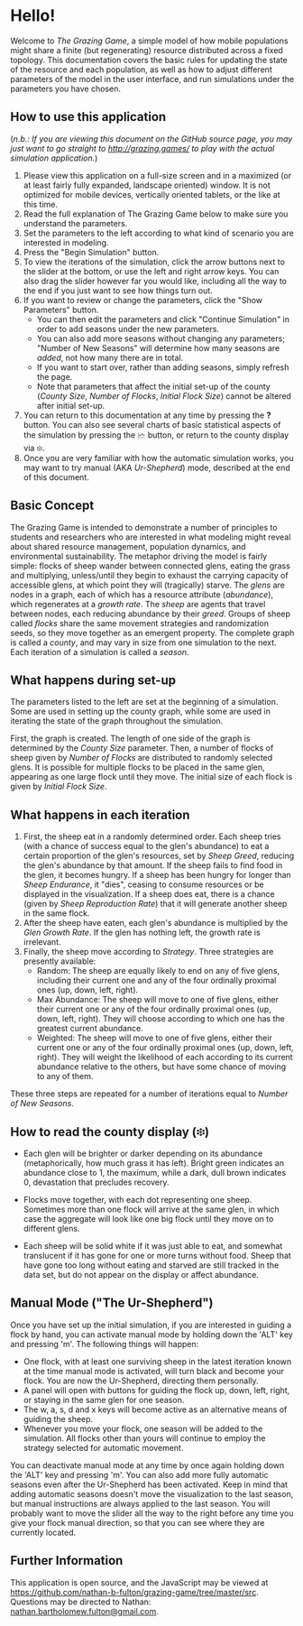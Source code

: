 # Hello!

Welcome to _The Grazing Game_, a simple model of how mobile populations might share a finite (but regenerating) resource distributed across a fixed topology. This documentation covers the basic rules for updating the state of the resource and each population, as well as how to adjust different parameters of the model in the user interface, and run simulations under the parameters you have chosen.

## How to use this application

(_n.b.: If you are viewing this document on the GitHub source page, you may just want to go straight to http://grazing.games/ to play with the actual simulation application._)

1. Please view this application on a full-size screen and in a maximized (or at least fairly fully expanded, landscape oriented) window. It is not optimized for mobile devices, vertically oriented tablets, or the like at this time.
1. Read the full explanation of The Grazing Game below to make sure you understand the parameters.
1. Set the parameters to the left according to what kind of scenario you are interested in modeling.
1. Press the "Begin Simulation" button.
1. To view the iterations of the simulation, click the arrow buttons next to the slider at the bottom, or use the left and right arrow keys. You can also drag the slider however far you would like, including all the way to the end if you just want to see how things turn out.
1. If you want to review or change the parameters, click the "Show Parameters" button. 
    * You can then edit the parameters and click "Continue Simulation" in order to add seasons under the new parameters.
    * You can also add more seasons without changing any parameters; "Number of New Seasons" will determine how many seasons are _added_, not how many there are in total.
    * If you want to start over, rather than adding seasons, simply refresh the page.
    * Note that parameters that affect the initial set-up of the county (_County Size_, _Number of Flocks_, _Initial Flock Size_) cannot be altered after initial set-up.
1. You can return to this documentation at any time by pressing the __?__ button. You can also see several charts of basic statistical aspects of the simulation by pressing the 🗠 button, or return to the county display via ፨.
1. Once you are very familiar with how the automatic simulation works, you may want to try manual (AKA _Ur-Shepherd_) mode, described at the end of this document.

## Basic Concept

The Grazing Game is intended to demonstrate a number of principles to students and researchers who are interested in what modeling might reveal about shared resource management, population dynamics, and environmental sustainability. The metaphor driving the model is fairly simple: flocks of sheep wander between connected glens, eating the grass and multiplying, unless/until they begin to exhaust the carrying capacity of accessible glens, at which point they will (tragically) starve. The _glens_ are nodes in a graph, each of which has a resource attribute (_abundance_), which regenerates at a _growth rate_. The _sheep_ are agents that travel between nodes, each reducing abundance by their _greed_. Groups of sheep called _flocks_ share the same movement strategies and randomization seeds, so they move together as an emergent property. The complete graph is called a _county_, and may vary in size from one simulation to the next. Each iteration of a simulation is called a _season_.

## What happens during set-up

The parameters listed to the left are set at the beginning of a simulation. Some are used in setting up the county graph, while some are used in iterating the state of the graph throughout the simulation.

First, the graph is created. The length of one side of the graph is determined by the _County Size_ parameter. Then, a number of flocks of sheep given by _Number of Flocks_ are distributed to randomly selected glens. It is possible for multiple flocks to be placed in the same glen, appearing as one large flock until they move. The initial size of each flock is given by _Initial Flock Size_.

## What happens in each iteration

1. First, the sheep eat in a randomly determined order. Each sheep tries (with a chance of success equal to the glen's abundance) to eat a certain proportion of the glen's resources, set by _Sheep Greed_, reducing the glen's abundance by that amount. If the sheep fails to find food in the glen, it becomes hungry. If a sheep has been hungry for longer than _Sheep Endurance_, it "dies", ceasing to consume resources or be displayed in the visualization. If a sheep does eat, there is a chance (given by _Sheep Reproduction Rate_) that it will generate another sheep in the same flock.
1. After the sheep have eaten, each glen's abundance is multiplied by the _Glen Growth Rate_. If the glen has nothing left, the growth rate is irrelevant.
1. Finally, the sheep move according to _Strategy_. Three strategies are presently available:
   * Random: The sheep are equally likely to end on any of five glens, including their current one and any of the four ordinally proximal ones (up, down, left, right).
   * Max Abundance: The sheep will move to one of five glens, either their current one or any of the four ordinally proximal ones (up, down, left, right). They will choose according to which one has the greatest current abundance.
   * Weighted: The sheep will move to one of five glens, either their current one or any of the four ordinally proximal ones (up, down, left, right). They will weight the likelihood of each according to its current abundance relative to the others, but have some chance of moving to any of them.

These three steps are repeated for a number of iterations equal to _Number of New Seasons_.

## How to read the county display (፨)

* Each glen will be brighter or darker depending on its abundance (metaphorically, how much grass it has left). Bright green indicates an abundance close to 1, the maximum, while a dark, dull brown indicates 0, devastation that precludes recovery.

* Flocks move together, with each dot representing one sheep. Sometimes more than one flock will arrive at the same glen, in which case the aggregate will look like one big flock until they move on to different glens.

* Each sheep will be solid white if it was just able to eat, and somewhat translucent if it has gone for one or more turns without food. Sheep that have gone too long without eating and starved are still tracked in the data set, but do not appear on the display or affect abundance.

## Manual Mode ("The Ur-Shepherd")

Once you have set up the initial simulation, if you are interested in guiding a flock by hand, you can activate manual mode by holding down the 'ALT' key and pressing 'm'. The following things will happen:
* One flock, with at least one surviving sheep in the latest iteration known at the time manual mode is activated, will turn black and become your flock. You are now the Ur-Shepherd, directing them personally.
* A panel will open with buttons for guiding the flock up, down, left, right, or staying in the same glen for one season.
* The w, a, s, d and x keys will become active as an alternative means of guiding the sheep.
* Whenever you move your flock, one season will be added to the simulation. All flocks other than yours will continue to employ the strategy selected for automatic movement.

You can deactivate manual mode at any time by once again holding down the 'ALT' key and pressing 'm'. You can also add more fully automatic seasons even after the Ur-Shepherd has been activated. Keep in mind that adding automatic seasons doesn't move the visualization to the last season, but manual instructions are always applied to the last season. You will probably want to move the slider all the way to the right before any time you give your flock manual direction, so that you can see where they are currently located.

## Further Information

This application is open source, and the JavaScript may be viewed at https://github.com/nathan-b-fulton/grazing-game/tree/master/src. Questions may be directed to Nathan: nathan.bartholomew.fulton@gmail.com.

<br>